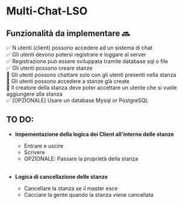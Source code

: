 # Multi-Chat-LSO

## Funzionalità da implementare :soon:

:white_check_mark: N utenti (client) possono accedere ad un sistema di chat <br />
:white_check_mark:	Gli utenti devono potersi registrare e loggare al server <br />
:white_check_mark:	Registrazione può essere sviluppata tramite database sql o file <br />
:white_check_mark:	Gli utenti possono creare stanze <br />
:black_square_button:	Gli utenti possono chattare solo con gli utenti presenti nella stanza <br />
:black_square_button:	Gli utenti possono accedere a stanze già create <br />
:black_square_button:	Il creatore della stanza deve poter accettare un utente che si vuole aggiungere alla stanza <br />
:white_check_mark:	[OPZIONALE] Usare un database Mysql or PostgreSQL <br />


## TO DO:
- **Impementazione della logica dei Client all'interno delle stanze**
  - Entrare e uscire <br />
  - Scrivere<br />
  - OPZIONALE: Passare la proprietà della stanza<br /><br />

- **Logica di cancellazione delle stanze**<br />
  - Cancellare la stanza se il master esce<br />
  - Cacciare la gente quando la stanza viene cancellata<br />

